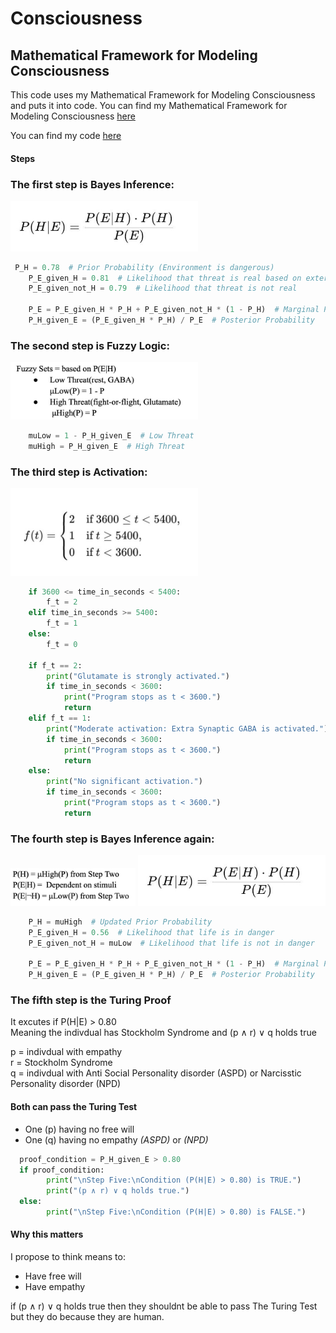 # Consciousness
## Mathematical Framework for Modeling Consciousness

This code uses my Mathematical Framework for Modeling Consciousness and puts it into code. 
You can find my Mathematical Framework for Modeling Consciousness [here](https://heartfelt-fairy-92af03.netlify.app/research)

You can find my code [here](mathematical.py)


#### Steps

### The first step is Bayes Inference:
<img src="baytgit.jpg" alt="alt text" width="300">

```python
 P_H = 0.78  # Prior Probability (Environment is dangerous)
    P_E_given_H = 0.81  # Likelihood that threat is real based on external stimuli
    P_E_given_not_H = 0.79  # Likelihood that threat is not real

    P_E = P_E_given_H * P_H + P_E_given_not_H * (1 - P_H)  # Marginal Probability
    P_H_given_E = (P_E_given_H * P_H) / P_E  # Posterior Probability
```

### The second step is Fuzzy Logic:
<img src="fuzzyGit.jpg" alt="alt text" width="300">

```python
    muLow = 1 - P_H_given_E  # Low Threat
    muHigh = P_H_given_E  # High Threat
```

### The third step is Activation: 
<img src="actgit.jpg" alt="alt text" width="300">

```python
    if 3600 <= time_in_seconds < 5400:
        f_t = 2
    elif time_in_seconds >= 5400:
        f_t = 1
    else:
        f_t = 0

    if f_t == 2:
        print("Glutamate is strongly activated.")
        if time_in_seconds < 3600:
            print("Program stops as t < 3600.")
            return
    elif f_t == 1:
        print("Moderate activation: Extra Synaptic GABA is activated.")
        if time_in_seconds < 3600:
            print("Program stops as t < 3600.")
            return
    else:
        print("No significant activation.")
        if time_in_seconds < 3600:
            print("Program stops as t < 3600.")
            return
```
### The fourth step is Bayes Inference again: 
<img src="baygit.jpg" alt="alt text" width="200">
<img src="baytgit.jpg" alt="alt text" width="300">

```python
    P_H = muHigh  # Updated Prior Probability
    P_E_given_H = 0.56  # Likelihood that life is in danger
    P_E_given_not_H = muLow  # Likelihood that life is not in danger

    P_E = P_E_given_H * P_H + P_E_given_not_H * (1 - P_H)  # Marginal Probability
    P_H_given_E = (P_E_given_H * P_H) / P_E  # Posterior Probability

```
### The fifth step is the Turing Proof
It excutes if P(H|E) > 0.80<br> 
Meaning the indivdual has Stockholm Syndrome
and (p ∧ r) ∨ q holds true

p = indivdual with empathy<br> 
r = Stockholm Syndrome<br>
q = indivdual with Anti Social Personality disorder (ASPD) or Narcisstic Personality disorder (NPD)

#### Both can pass the Turing Test 
- One (p) having no free will
- One (q) having no empathy *(ASPD)* or *(NPD)*

```python
  proof_condition = P_H_given_E > 0.80
  if proof_condition:
        print("\nStep Five:\nCondition (P(H|E) > 0.80) is TRUE.")
        print("(p ∧ r) ∨ q holds true.")
  else:
        print("\nStep Five:\nCondition (P(H|E) > 0.80) is FALSE.")
```

#### Why this matters 
I propose to think means to: 

- Have free will
- Have empathy

if (p ∧ r) ∨ q holds true then they shouldnt be able to pass The Turing Test but they do because they are human. 

